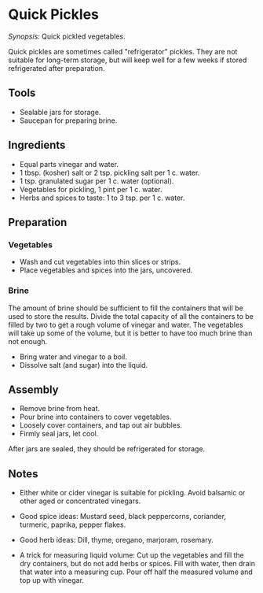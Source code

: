 # Quick Pickles

*Synopsis:* Quick pickled vegetables.

Quick pickles are sometimes called "refrigerator" pickles.  They are not
suitable for long-term storage, but will keep well for a few weeks if stored
refrigerated after preparation.

<!-- Images should be 400px wide -->
<!-- TODO: ![image](../img/quick-pickles.jpg) -->

## Tools

-  Sealable jars for storage.
-  Saucepan for preparing brine.

## Ingredients

-  Equal parts vinegar and water.
-  1 tbsp. (kosher) salt or 2 tsp. pickling salt per 1 c. water.
-  1 tsp. granulated sugar per 1 c. water (optional).
-  Vegetables for pickling, 1 pint per 1 c. water.
-  Herbs and spices to taste: 1 to 3 tsp. per 1 c. water.

## Preparation

### Vegetables

-  Wash and cut vegetables into thin slices or strips.
-  Place vegetables and spices into the jars, uncovered.

### Brine

The amount of brine should be sufficient to fill the containers that will be
used to store the results. Divide the total capacity of all the containers to
be filled by two to get a rough volume of vinegar and water. The vegetables
will take up some of the volume, but it is better to have too much brine than
not enough.

-  Bring water and vinegar to a boil.
-  Dissolve salt (and sugar) into the liquid.

## Assembly

-  Remove brine from heat.
-  Pour brine into containers to cover vegetables.
-  Loosely cover containers, and tap out air bubbles.
-  Firmly seal jars, let cool.

After jars are sealed, they should be refrigerated for storage.

## Notes

*  Either white or cider vinegar is suitable for pickling. Avoid balsamic or
   other aged or concentrated vinegars.
   
*  Good spice ideas: Mustard seed, black peppercorns, coriander, turmeric,
   paprika, pepper flakes.

*  Good herb ideas: Dill, thyme, oregano, marjoram, rosemary.
   
*  A trick for measuring liquid volume: Cut up the vegetables and fill the
   dry containers, but do not add herbs or spices. Fill with water, then
   drain that water into a measuring cup. Pour off half the measured volume
   and top up with vinegar.
